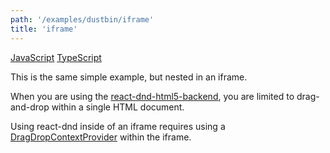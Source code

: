 ```yaml
---
path: '/examples/dustbin/iframe'
title: 'iframe'
---
```


[JavaScript](https://codesandbox.io/s/github/react-dnd/react-dnd/tree/gh-pages/examples_js/01-dustbin/single-target-in-iframe)
[TypeScript](https://github.com/react-dnd/react-dnd/tree/master/packages/examples/src/01-dustbin/single-target-in-iframe)

This is the same simple example, but nested in an iframe.

When you are using the [react-dnd-html5-backend](/docs/backends/html5), you are limited to
drag-and-drop within a single HTML document.

Using react-dnd inside of an iframe requires using a [DragDropContextProvider](/docs/api/drag-drop-context-provider) within the iframe.

<dustbin-single-target-in-iframe></dustbin-single-target-in-iframe>
